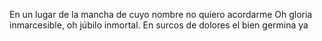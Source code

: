 En un lugar de la mancha de cuyo nombre no quiero acordarme
Oh gloria inmarcesible, oh júbilo inmortal.
En surcos de dolores el bien germina ya

